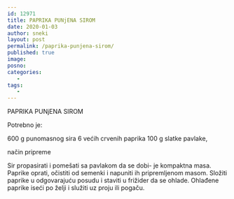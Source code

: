 ```yaml
---
id: 12971
title: PAPRIKA PUNjENA SIROM
date: 2020-01-03
author: sneki
layout: post
permalink: /paprika-punjena-sirom/
published: true
image: 
posno: 
categories:
   -
tags:
   -
---
```

PAPRIKA PUNjENA SIROM

Potrebno je:

600 g punomasnog sira
6 većih crvenih paprika
100 g slatke pavlake, 


način pripreme

Sir propasirati i pomešati sa pavlakom da se dobi-
je kompaktna masa. Paprike oprati, očistiti od semenki
i napuniti ih pripremljenom masom. Složiti paprike u
odgovarajuću posudu i staviti u frižider da se ohlade.
Ohlađene paprike iseći po želji i služiti uz proju ili
pogaču.
  


